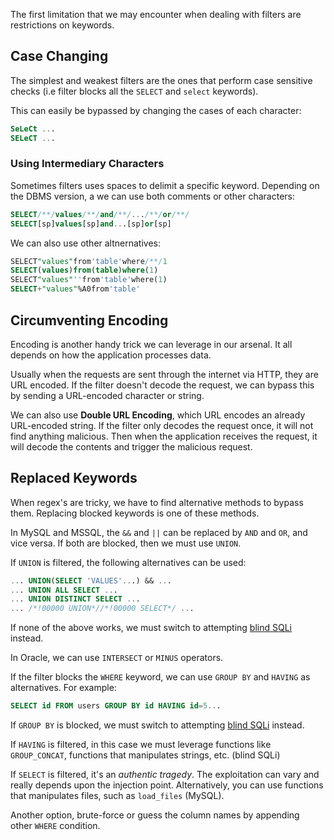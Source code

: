 The first limitation that we may encounter when dealing with filters are restrictions on keywords.
## Case Changing
The simplest and weakest filters are the ones that perform case sensitive checks (i.e filter blocks all the `SELECT` and `select` keywords).

This can easily be bypassed by changing the cases of each character:
```sql
SeLeCt ...
SELeCT ...
```
### Using Intermediary Characters
Sometimes filters uses spaces to delimit a specific keyword. Depending on the DBMS version, a we can use both comments or other characters:
```sql
SELECT/**/values/**/and/**/.../**/or/**/
SELECT[sp]values[sp]and...[sp]or[sp]
```

We can also use other altnernatives:
```sql
SELECT"values"from'table'where/**/1
SELECT(values)from(table)where(1)
SELECT"values"''from'table'where(1)
SELECT+"values"%A0from'table'
```
## Circumventing Encoding
Encoding is another handy trick we can leverage in our arsenal. It all depends on how the application processes data.

Usually when the requests are sent through the internet via HTTP, they are URL encoded. If the filter doesn't decode the request, we can bypass this by sending a URL-encoded character or string.

We can also use **Double URL Encoding**, which URL encodes an already URL-encoded string. If the filter only decodes the request once, it will not find anything malicious. Then when the application receives the request, it will decode the contents and trigger the malicious request.
## Replaced Keywords
When regex's are tricky, we have to find alternative methods to bypass them. Replacing blocked keywords is one of these methods.

In MySQL and MSSQL, the `&&` and `||` can be replaced by `AND` and `OR`, and vice versa. If both are blocked, then we must use `UNION`.

If `UNION` is filtered, the following alternatives can be used:
```sql
... UNION(SELECT 'VALUES'...) && ...
... UNION ALL SELECT ...
... UNION DISTINCT SELECT ...
... /*!00000 UNION*//*!00000 SELECT*/ ...
```
If none of the above works, we must switch to attempting [blind SQLi](obsidian://open?vault=security-notes&file=Offensive%20Security%2FWeb%20Application%20Security%2FVulnerabilities%20%26%20Attacks%2FSQL%20Injection%2FBlind%20SQL%20Injection%2FIntroduction) instead.

In Oracle, we can use `INTERSECT` or `MINUS` operators.

If the filter blocks the `WHERE` keyword, we can use `GROUP BY` and `HAVING` as alternatives. For example:
```sql
SELECT id FROM users GROUP BY id HAVING id=5...
```

If `GROUP BY` is blocked, we must switch to attempting [blind SQLi](obsidian://open?vault=security-notes&file=Offensive%20Security%2FWeb%20Application%20Security%2FVulnerabilities%20%26%20Attacks%2FSQL%20Injection%2FBlind%20SQL%20Injection%2FIntroduction) instead.

If `HAVING` is filtered, in this case we must leverage functions like `GROUP_CONCAT`, functions that manipulates strings, etc. (blind SQLi)

If `SELECT` is filtered, it's an *authentic tragedy*. The exploitation can vary and really depends upon the injection point. Alternatively, you can use functions that manipulates files, such as `load_files` (MySQL).

Another option, brute-force or guess the column names by appending other `WHERE` condition.
